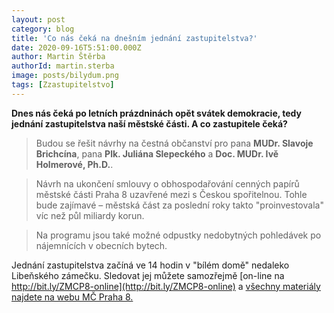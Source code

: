 ```yaml
---
layout: post
category: blog
title: 'Co nás čeká na dnešním jednání zastupitelstva?'
date: 2020-09-16T5:51:00.000Z
author: Martin Štěrba
authorId: martin.sterba
image: posts/bilydum.png
tags: [Zzastupitelstvo]
---
```


**Dnes nás čeká po letních prázdninách opět svátek demokracie, tedy jednání zastupitelstva naší městské části. A co zastupitele čeká?** 

> Budou se řešit návrhy na čestná občanství pro pana **MUDr. Slavoje Brichcína**, pana **Plk. Juliána Slepeckého** a **Doc. MUDr. Ivě Holmerové, Ph.D.**.

> Návrh na ukončení smlouvy o obhospodařování cenných papírů městské části Praha 8 uzavřené mezi s Českou spořitelnou. Tohle bude zajímavé – městská část za poslední roky takto "proinvestovala" víc než půl miliardy korun.

> Na programu jsou také možné odpustky nedobytných pohledávek po nájemnících v obecních bytech.

Jednání zastupitelstva začíná ve 14 hodin v "bílém domě" nedaleko Libeňského zámečku. Sledovat jej můžete samozřejmě [on-line na http://bit.ly/ZMCP8-online](http://bit.ly/ZMCP8-online) a [všechny materiály najdete na webu MČ Praha 8.](https://www.praha8.cz/Podkladove-materialy-zastupitelstva-16-09-2020.html)
